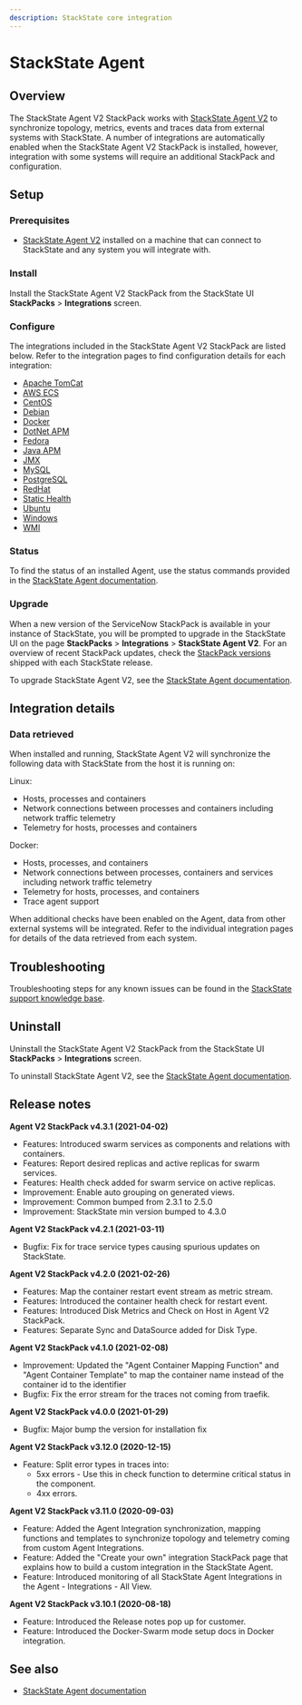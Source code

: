 ```yaml
---
description: StackState core integration
---
```


# StackState Agent

## Overview

The StackState Agent V2 StackPack works with [StackState Agent V2](/setup/agent) to synchronize topology, metrics, events and traces data from external systems with StackState. A number of integrations are automatically enabled when the StackState Agent V2 StackPack is installed, however, integration with some systems will require an additional StackPack and configuration. 

## Setup

### Prerequisites

* [StackState Agent V2](/setup/agent/about-stackstate-agent.md) installed on a machine that can connect to StackState and any system you will integrate with.

### Install

Install the StackState Agent V2 StackPack from the StackState UI **StackPacks** > **Integrations** screen.

### Configure

The integrations included in the StackState Agent V2 StackPack are listed below. Refer to the integration pages to find configuration details for each integration:

* [Apache TomCat](/stackpacks/integrations/apache-tomcat.md)
* [AWS ECS](/stackpacks/integrations/aws-ecs.md)
* [CentOS](/stackpacks/integrations/centos.md)
* [Debian](/stackpacks/integrations/debian.md)
* [Docker](/stackpacks/integrations/docker.md)  
* [DotNet APM](/stackpacks/integrations/dotnet-apm.md)
* [Fedora](/stackpacks/integrations/fedora.md)
* [Java APM](/stackpacks/integrations/java-apm.md)
* [JMX](/stackpacks/integrations/jmx.md)
* [MySQL](/stackpacks/integrations/mysql.md)
* [PostgreSQL](/stackpacks/integrations/postgresql.md)
* [RedHat](/stackpacks/integrations/redhat.md)
* [Static Health](/stackpacks/integrations/static_health.md)  
* [Ubuntu](/stackpacks/integrations/ubuntu.md)
* [Windows](/stackpacks/integrations/windows.md)  
* [WMI](/stackpacks/integrations/wmi.md)

### Status

To find the status of an installed Agent, use the status commands provided in the [StackState Agent documentation](/setup/agent/).

### Upgrade

When a new version of the ServiceNow StackPack is available in your instance of StackState, you will be prompted to upgrade in the StackState UI on the page **StackPacks** > **Integrations** > **StackState Agent V2**. For an overview of recent StackPack updates, check the [StackPack versions](/setup/upgrade-stackstate/stackpack-versions.md) shipped with each StackState release.

To upgrade StackState Agent V2, see the [StackState Agent documentation](/setup/agent/).

## Integration details

### Data retrieved

When installed and running, StackState Agent V2 will synchronize the following data with StackState from the host it is running on:

Linux:
- Hosts, processes and containers
- Network connections between processes and containers including network traffic telemetry
- Telemetry for hosts, processes and containers 

Docker:
- Hosts, processes, and containers
- Network connections between processes, containers and services including network traffic telemetry
- Telemetry for hosts, processes, and containers
- Trace agent support

When additional checks have been enabled on the Agent, data from other external systems will be integrated. Refer to the individual integration pages for details of the data retrieved from each system.

## Troubleshooting

Troubleshooting steps for any known issues can be found in the [StackState support knowledge base](https://support.stackstate.com/hc/en-us/search?category=360002777619&filter_by=knowledge_base&query=agent).

## Uninstall

Uninstall the StackState Agent V2 StackPack from the StackState UI **StackPacks** > **Integrations** screen.

To uninstall StackState Agent V2, see the [StackState Agent documentation](/setup/agent/).

## Release notes

**Agent V2 StackPack v4.3.1 \(2021-04-02\)**

* Features: Introduced swarm services as components and relations with containers.
* Features: Report desired replicas and active replicas for swarm services.
* Features: Health check added for swarm service on active replicas.
* Improvement: Enable auto grouping on generated views.
* Improvement: Common bumped from 2.3.1 to 2.5.0
* Improvement: StackState min version bumped to 4.3.0

**Agent V2 StackPack v4.2.1 \(2021-03-11\)**

* Bugfix: Fix for trace service types causing spurious updates on StackState.

**Agent V2 StackPack v4.2.0 \(2021-02-26\)**

* Features: Map the container restart event stream as metric stream.
* Features: Introduced the container health check for restart event.
* Features: Introduced Disk Metrics and Check on Host in Agent V2 StackPack.
* Features: Separate Sync and DataSource added for Disk Type.

**Agent V2 StackPack v4.1.0 \(2021-02-08\)**

* Improvement: Updated the "Agent Container Mapping Function" and "Agent Container Template" to map the container name instead of the container id to the identifier
* Bugfix: Fix the error stream for the traces not coming from traefik.

**Agent V2 StackPack v4.0.0 \(2021-01-29\)**

* Bugfix: Major bump the version for installation fix

**Agent V2 StackPack v3.12.0 \(2020-12-15\)**

* Feature: Split error types in traces into:
  * 5xx errors - Use this in check function to determine critical status in the component.
  * 4xx errors.

**Agent V2 StackPack v3.11.0 \(2020-09-03\)**

* Feature: Added the Agent Integration synchronization, mapping functions and templates to synchronize topology and telemetry coming from custom Agent Integrations.
* Feature: Added the "Create your own" integration StackPack page that explains how to build a custom integration in the StackState Agent.
* Feature: Introduced monitoring of all StackState Agent Integrations in the Agent - Integrations - All View.

**Agent V2 StackPack v3.10.1 \(2020-08-18\)**

* Feature: Introduced the Release notes pop up for customer.
* Feature: Introduced the Docker-Swarm mode setup docs in Docker integration.

## See also

* [StackState Agent documentation](/setup/agent/)